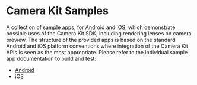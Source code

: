 # Camera Kit Samples

A collection of sample apps, for Android and iOS, which demonstrate possible uses of the Camera Kit SDK, including rendering lenses on camera preview. The structure of the provided apps is based on the standard Android and iOS platform conventions where integration of the Camera Kit APIs is seen as the most appropriate. Please refer to the individual sample app documentation to build and test:

- [Android](android/README.md)
- [iOS](ios/README.md)
